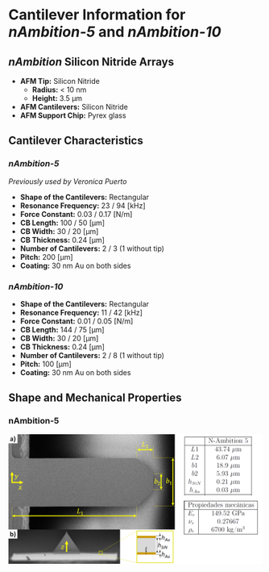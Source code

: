 # Cantilever Information for *nAmbition-5* and *nAmbition-10*

## *nAmbition* Silicon Nitride Arrays

- **AFM Tip:** Silicon Nitride
    - **Radius:** < 10 nm
    - **Height:** 3.5 μm
- **AFM Cantilevers:** Silicon Nitride
- **AFM Support Chip:** Pyrex glass

## Cantilever Characteristics

### *nAmbition-5*
*Previously used by Veronica Puerto*

- **Shape of the Cantilevers:** Rectangular
- **Resonance Frequency:** 23 / 94 [kHz]
- **Force Constant:** 0.03 / 0.17 [N/m]
- **CB Length:** 100 / 50 [μm]
- **CB Width:** 30 / 20 [μm]
- **CB Thickness:** 0.24 [μm]
- **Number of Cantilevers:** 2 / 3 (1 without tip)
- **Pitch:** 200 [μm]
- **Coating:** 30 nm Au on both sides



### *nAmbition-10*

- **Shape of the Cantilevers:** Rectangular
- **Resonance Frequency:** 11 / 42 [kHz]
- **Force Constant:** 0.01 / 0.05 [N/m]
- **CB Length:** 144 / 75 [μm]
- **CB Width:** 30 / 20 [μm]
- **CB Thickness:** 0.24 [μm]
- **Number of Cantilevers:** 2 / 8 (1 without tip)
- **Pitch:** 100 [μm]
- **Coating:** 30 nm Au on both sides


## Shape and Mechanical Properties

### nAmbition-5
<img src="../../misc/images/nAmb5.png" alt="nAmbition-5 Image" width="700"/>


